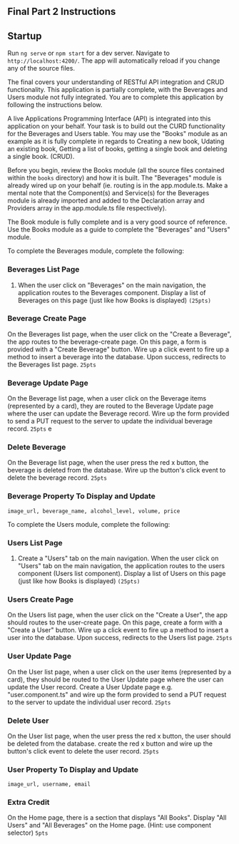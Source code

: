 ## Final Part 2 Instructions

## Startup
Run `ng serve` or `npm start` for a dev server. Navigate to `http://localhost:4200/`. The app will automatically reload if you change any of the source files.


The final covers your understanding of RESTful API integration and CRUD functionality. 
This application is partially complete, with the Beverages and Users module not fully integrated. You are to complete this application by following the instructions below. 

A live Applications Programming Interface (API) is integrated into this application on your behalf. Your task is to build out the CURD functionality for the Beverages and Users table. You may use the "Books" module as an example as it is fully complete in regards to Creating a new book, Udating an existing book, Getting a list of books, getting a single book and deleting a single book. (CRUD).

Before you begin, review the Books module (all the source files contained within the `books` directory) and how it is built. The "Beverages" module is already wired up on your behalf (ie. routing is in the app.module.ts. Make a mental note that the Component(s) and Service(s) for the Beverages module is already imported and added to the Declaration array and Providers array in the app.module.ts file respectively).

The Book module is fully complete and is a very good source of reference. Use the Books module as a guide to complete the "Beverages" and "Users" module. 

To complete the Beverages module, complete the following:

### Beverages List Page
1. When the user click on "Beverages" on the main navigation, the application routes to the Beverages component. Display a list of Beverages on this page (just like how Books is displayed) `(25pts)`

### Beverage Create Page
On the Beverages list page, when the user click on the "Create a Beverage", the app routes to the beverage-create page. On this page, a form is provided with a "Create Beverage" button. Wire up a click event to fire up a method to insert a beverage into the database. Upon success, redirects to the Beverages list page. `25pts`

### Beverage Update Page
On the Beverage list page, when a user click on the Beverage items (represented by a card), they are routed to the Beverage Update page where the user can update the Beverage record. Wire up the form provided to send a PUT request to the server to update the individual beverage record. `25pts`
e
### Delete Beverage
On the Beverage list page, when the user press the red x button, the beverage is deleted from the database. Wire up the button's click event to delete the beverage record. `25pts`

### Beverage Property To Display and Update 
``` image_url, beverage_name, alcohol_level, volume, price ```

To complete the Users module, complete the following:

### Users List Page
1. Create a "Users" tab on the main navigation. When the user click on "Users" tab on the main navigation, the application routes to the users component (Users list component). Display a list of Users on this page (just like how Books is displayed) `(25pts)`

### Users Create Page
On the Users list page, when the user click on the "Create a User", the app should routes to the user-create page. On this page, create a form with a "Create a User" button. Wire up a click event to fire up a method to insert a user into the database. Upon success, redirects to the Users list page. `25pts`

### User Update Page
On the User list page, when a user click on the user items (represented by a card), they should be routed to the User Update page where the user can update the User record. Create a User Update page e.g. "user.component.ts" and wire up the form provided to send a PUT request to the server to update the individual user record. `25pts`

### Delete User
On the User list page, when the user press the red x button, the user should be deleted from the database. create the red x button and wire up the button's click event to delete the user record. `25pts`

### User Property To Display and Update 
``` image_url, username, email ```

### Extra Credit
On the Home page, there is a section that displays "All Books". Display "All Users" and "All Beverages" on the Home page. (Hint: use component selector) `5pts`
